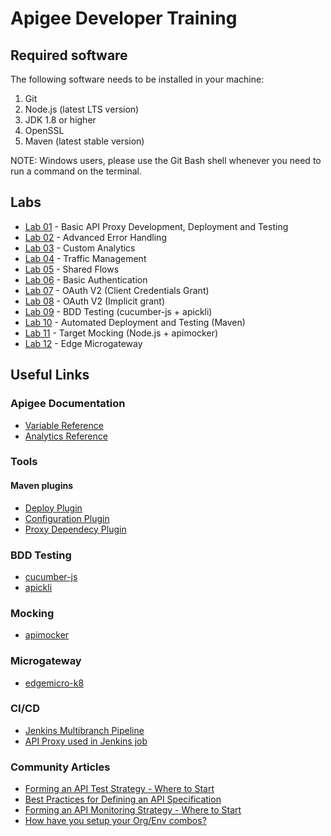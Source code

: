 # Apigee Developer Training

## Required software

The following software needs to be installed in your machine:

1. Git
2. Node.js (latest LTS version)
3. JDK 1.8 or higher
4. OpenSSL
4. Maven (latest stable version)

NOTE: Windows users, please use the Git Bash shell whenever you need to run a command on the terminal.

## Labs

* [Lab 01](labs/lab-01) - Basic API Proxy Development, Deployment and Testing
* [Lab 02](labs/lab-02) - Advanced Error Handling
* [Lab 03](labs/lab-03) - Custom Analytics
* [Lab 04](labs/lab-04) - Traffic Management
* [Lab 05](labs/lab-05) - Shared Flows
* [Lab 06](labs/lab-06) - Basic Authentication
* [Lab 07](labs/lab-07) - OAuth V2 (Client Credentials Grant)
* [Lab 08](labs/lab-08) - OAuth V2 (Implicit grant)
* [Lab 09](labs/lab-09) - BDD Testing (cucumber-js + apickli)
* [Lab 10](labs/lab-10) - Automated Deployment and Testing (Maven)
* [Lab 11](labs/lab-11) - Target Mocking (Node.js + apimocker)
* [Lab 12](labs/lab-12) - Edge Microgateway

## Useful Links

### Apigee Documentation

* [Variable Reference](https://docs.apigee.com/api-platform/reference/variables-reference)
* [Analytics Reference](https://docs.apigee.com/api-platform/analytics/analytics-reference)

### Tools

#### Maven plugins

* [Deploy Plugin](https://github.com/apigee/apigee-deploy-maven-plugin)
* [Configuration Plugin](https://github.com/apigee/apigee-config-maven-plugin)
* [Proxy Dependecy Plugin](https://github.com/apigee/proxy-dependency-maven-plugin)

### BDD Testing

* [cucumber-js](https://github.com/cucumber/cucumber-js)
* [apickli](https://github.com/apickli/apickli)

### Mocking

* [apimocker](https://github.com/gstroup/apimocker)

### Microgateway

* [edgemicro-k8](https://github.com/edgemicro-kubernetes/edgemicro-k8)

### CI/CD

* [Jenkins Multibranch Pipeline](https://github.com/apichick/apigee-ci-cd-demo)
* [API Proxy used in Jenkins job](https://github.com/apichick/book-api-v1)

### Community Articles

* [Forming an API Test Strategy - Where to Start](https://community.apigee.com/articles/16169/forming-an-api-test-strategy-where-to-start.html)
* [Best Practices for Defining an API Specification](https://community.apigee.com/articles/15459/best-practices-for-defining-an-api-specification.html)
* [Forming an API Monitoring Strategy - Where to Start](https://community.apigee.com/articles/17862/forming-an-api-monitoring-strategy-where-to-start.html)
* [How have you setup your Org/Env combos?](https://community.apigee.com/questions/22800/how-have-you-setup-your-orgenv-combos.html)
